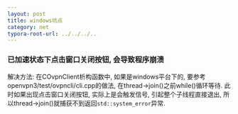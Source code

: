 ```yaml
---
layout: post
title: windows坑点
category: net
typora-root-url: ../../../..
---
```


### 已加速状态下点击窗口关闭按钮, 会导致程序崩溃

解决方法: 在COvpnClient析构函数中, 如果是windows平台下的, 要参考openvpn3/test/ovpncli/cli.cpp的做法, 在thread->join()之前while()循环等待. 此时如果出现点击窗口关闭按钮, 实际上是会触发信号, 引起整个子线程直接退出, 所以thread->join()就捕获不到返回`std::system_error`异常.

